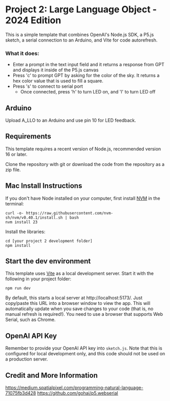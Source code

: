 # Project 2: Large Language Object - 2024 Edition

This is a simple template that combines OpenAI's Node.js SDK, a P5.js sketch, a serial connection to an Arduino, and Vite for code autorefresh.

### What it does:

- Enter a prompt in the text input field and it returns a response from GPT and displays it inside of the P5.js canvas
- Press 'c' to prompt GPT by asking for the color of the sky. It returns a hex color value that is used to fill a square.
- Press 's' to connect to serial port
    - Once connected, press 'h' to turn LED on, and 'l' to turn LED off 

## Arduino

Upload A_LLO to an Arduino and use pin 10 for LED feedback.

## Requirements

This template requires a recent version of Node.js, recommended version 16 or later.

Clone the repository with git or download the code from the repository as a zip file.

## Mac Install Instructions
If you don't have Node installed on your computer, first install [NVM](https://github.com/nvm-sh/nvm) in the terminal:

    curl -o- https://raw.githubusercontent.com/nvm-sh/nvm/v0.40.1/install.sh | bash
    nvm install 23

Install the libraries:
    
    cd [your project 2 development folder]
    npm install

## Start the dev environment

This template uses [Vite](https://vitejs.dev/) as a local development server. Start it with the following in your project folder:

    npm run dev

By default, this starts a local server at http://localhost:5173/. Just copy/paste this URL into a browser window to view the app. This will automatically update when you save changes to your code (that is, no manual refresh is required!). You need to use a browser that supports Web Serial, such as Chrome.

## OpenAI API Key

Remember to provide your OpenAI API key into `sketch.js`. Note that this is configured
for local development only, and this code should not be used on a production server.

## Credit and More Information

https://medium.spatialpixel.com/programming-natural-language-71075fb3d428
https://github.com/gohai/p5.webserial
